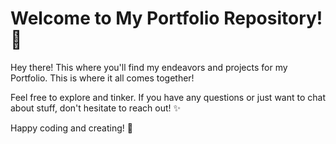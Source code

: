 # Welcome to My Portfolio Repository! 🎉

Hey there! This where you'll find my endeavors and projects for my Portfolio. This is where it all comes together!

Feel free to explore and tinker. If you have any questions or just want to chat about stuff, don't hesitate to reach out! ✨

Happy coding and creating! 🚀
